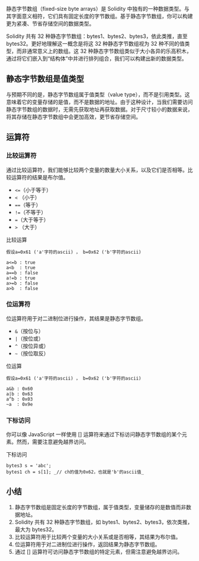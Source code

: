 
静态字节数组（fixed-size byte arrays）是 Solidity 中独有的一种数据类型。与其字面意义相符，它们具有固定长度的字节数组。基于静态字节数组，你可以构建更为紧凑、节省存储空间的数据类型。

Solidity 共有 32 种静态字节数组：bytes1、bytes2、bytes3，依此类推，直至 bytes32。更好地理解这一概念是将这 32 种静态字节数组视为 32 种不同的值类型，而非通常意义上的数组。这 32 种静态字节数组类似于大小各异的乐高积木，通过将它们嵌入到“结构体”中并进行排列组合，我们可以构建出新的数据类型。

## 静态字节数组是值类型

与预期不同的是，静态字节数组属于值类型（value type），而不是引用类型。这意味着它的变量存储的是值，而不是数据的地址。由于这种设计，当我们需要访问静态字节数组的数据时，无需先获取地址再获取数据。对于尺寸较小的数据来说，将其存储在静态字节数组中会更加高效，更节省存储空间。

## 运算符

### 比较运算符

通过比较运算符，我们能够比较两个变量的数量大小关系，以及它们是否相等。比较运算符的结果是布尔值。

- `<=`（小于等于）
- `<` （小于）
- `==`（等于）
- `!=`（不等于）
- `=`（大于等于）
- `>` （大于）

比较运算

```
假设a=0x61 ('a'字符的ascii) ， b=0x62 ('b'字符的ascii)

a<=b : true
a<b  : true
a==b : false
a!=b : true
a>=b : false
a>b  : false
```

### 位运算符

位运算符用于对二进制位进行操作，其结果是静态字节数组。

- `&`（按位与）
- `|`（按位或）
- `^`（按位异或）
- `~`（按位取反）

位运算

```
假设a=0x61 ('a'字符的ascii) ， b=0x62 ('b'字符的ascii)

a&b : 0x60
a|b : 0x63
a^b : 0x03
~a  : 0x9e
```

### 下标访问

你可以像 JavaScript 一样使用 [] 运算符来通过下标访问静态字节数组的某个元素。然而，需要注意避免越界访问。

下标访问

```
bytes3 s = 'abc';
bytes1 ch = s[1]; _// ch的值为0x62，也就是'b'的ascii值_
```

## 小结

1. 静态字节数组是固定长度的字节数组，属于值类型，变量储存的是数值而非数据地址。
2. Solidity 共有 32 种静态字节数组，如 bytes1、bytes2、bytes3，依次类推，最大为 bytes32。
3. 比较运算符用于比较两个变量的大小关系或是否相等，其结果为布尔值。
4. 位运算符用于对二进制位进行操作，返回结果为静态字节数组。
5. 通过 [] 运算符可访问静态字节数组的特定元素，但需注意避免越界访问。

